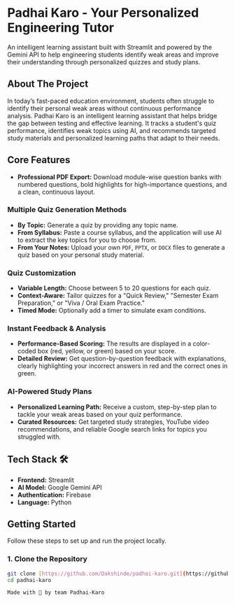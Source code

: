 # Padhai Karo - Your Personalized Engineering Tutor 

An intelligent learning assistant built with Streamlit and powered by the Gemini API to help engineering students identify weak areas and improve their understanding through personalized quizzes and study plans.


## About The Project

In today’s fast-paced education environment, students often struggle to identify their personal weak areas without continuous performance analysis. Padhai Karo is an intelligent learning assistant that helps bridge the gap between testing and effective learning. It tracks a student's quiz performance, identifies weak topics using AI, and recommends targeted study materials and personalized learning paths that adapt to their needs.

## Core Features

* **Professional PDF Export:** Download module-wise question banks with numbered questions, bold highlights for high-importance questions, and a clean, continuous layout.

### Multiple Quiz Generation Methods
* **By Topic:** Generate a quiz by providing any topic name.
* **From Syllabus:** Paste a course syllabus, and the application will use AI to extract the key topics for you to choose from.
* **From Your Notes:** Upload your own `PDF`, `PPTX`, or `DOCX` files to generate a quiz based on your personal study material.

### Quiz Customization
* **Variable Length:** Choose between 5 to 20 questions for each quiz.
* **Context-Aware:** Tailor quizzes for a "Quick Review," "Semester Exam Preparation," or "Viva / Oral Exam Practice."
* **Timed Mode:** Optionally add a timer to simulate exam conditions.

### Instant Feedback & Analysis
* **Performance-Based Scoring:** The results are displayed in a color-coded box (red, yellow, or green) based on your score.
* **Detailed Review:** Get question-by-question feedback with explanations, clearly highlighting your incorrect answers in red and the correct ones in green.

### AI-Powered Study Plans
* **Personalized Learning Path:** Receive a custom, step-by-step plan to tackle your weak areas based on your quiz performance.
* **Curated Resources:** Get targeted study strategies, YouTube video recommendations, and reliable Google search links for topics you struggled with.

## Tech Stack 🛠️

* **Frontend:** Streamlit
* **AI Model:** Google Gemini API
* **Authentication:** Firebase
* **Language:** Python

## Getting Started

Follow these steps to set up and run the project locally.

### 1. Clone the Repository
```bash
git clone [https://github.com/Dakshinde/padhai-karo.git](https://github.com/Dakshinde/padhai-karo.git)
cd padhai-karo

Made with 🙌 by team Padhai-Karo


